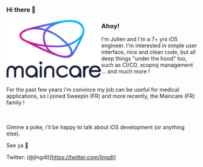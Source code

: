 ### Hi there 👋

<!--
**juliengdt/juliengdt** is a ✨ _special_ ✨ repository because its `README.md` (this file) appears on your GitHub profile.

Here are some ideas to get you started:

- 🔭 I’m currently working on ...
- 🌱 I’m currently learning ...
- 👯 I’m looking to collaborate on ...
- 🤔 I’m looking for help with ...
- 💬 Ask me about ...
- 📫 How to reach me: ...
- 😄 Pronouns: ...
- ⚡ Fun fact: ...
-->


<img align="left" src="maincare.png" width="250" />

### Ahoy! <br />
I'm Julien and I'm a 7+ yrs iOS engineer.
I'm interested in simple user interface, nice and clean code, but all deep things "under the hood" too, such as CI/CD, xcoproj management ... and much more !<br /><br />

For the past few years i'm convince my job can be useful for medical applications, so i joined Sweepin (FR) and more recently, the Maincare (FR) family !<br /> <br /> <br />


Gimme a poke, i'll be happy to talk about iOS development (or anything else).

See ya 🤟

Twitter: (@jlngdt)[https://twitter.com/jlngdt]
